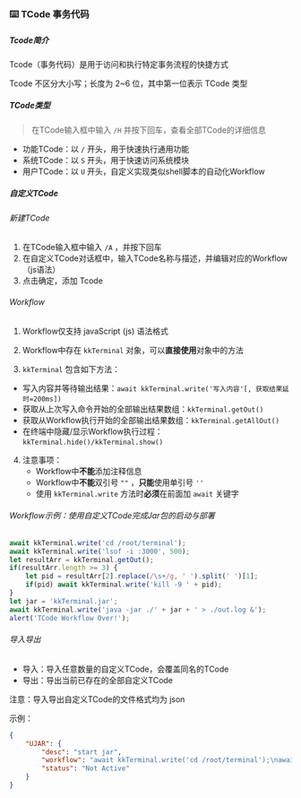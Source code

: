 ### ⌨️ TCode 事务代码

##### Tcode简介

Tcode（事务代码）是用于访问和执行特定事务流程的快捷方式

Tcode 不区分大小写；长度为 2~6 位，其中第一位表示 TCode 类型

##### TCode类型

> 在TCode输入框中输入 `/H` 并按下回车，查看全部TCode的详细信息

- 功能TCode：以 `/` 开头，用于快速执行通用功能
- 系统TCode：以 `S` 开头，用于快速访问系统模块
- 用户TCode：以 `U` 开头，自定义实现类似shell脚本的自动化Workflow

##### 自定义TCode

###### 新建TCode

1. 在TCode输入框中输入 `/A` ，并按下回车
2. 在自定义TCode对话框中，输入TCode名称与描述，并编辑对应的Workflow（js语法）
3. 点击确定，添加 Tcode

###### Workflow

1. Workflow仅支持 javaScript (js) 语法格式

2. Workflow中存在 `kkTerminal` 对象，可以**直接使用**对象中的方法
3.  `kkTerminal` 包含如下方法：
   - 写入内容并等待输出结果：`await kkTerminal.write('写入内容'[, 获取结果延时=200ms])`
   - 获取从上次写入命令开始的全部输出结果数组：`kkTerminal.getOut()`
   - 获取从Workflow执行开始的全部输出结果数组：`kkTerminal.getAllOut()`
   - 在终端中隐藏/显示Workflow执行过程：`kkTerminal.hide()/kkTerminal.show()`
4. 注意事项：
   - Workflow中**不能**添加注释信息
   - Workflow中**不能**双引号 `""` ，**只能**使用单引号 `''`
   - 使用 `kkTerminal.write` 方法时**必须**在前面加 `await` 关键字

###### Workflow示例：使用自定义TCode完成Jar包的启动与部署

```js
await kkTerminal.write('cd /root/terminal');
await kkTerminal.write('lsof -i :3000', 500);
let resultArr = kkTerminal.getOut();
if(resultArr.length >= 3) {
    let pid = resultArr[2].replace(/\s+/g, ' ').split(' ')[1];
	if(pid) await kkTerminal.write('kill -9 ' + pid);
}
let jar = 'kkTerminal.jar';
await kkTerminal.write('java -jar ./' + jar + ' > ./out.log &');
alert('TCode Workflow Over!');
```

###### 导入导出

- 导入：导入任意数量的自定义TCode，会覆盖同名的TCode
- 导出：导出当前已存在的全部自定义TCode

注意：导入导出自定义TCode的文件格式均为 json

示例：

```json
{
    "UJAR": {
        "desc": "start jar",
        "workflow": "await kkTerminal.write('cd /root/terminal');\nawait kkTerminal.write('lsof -i :3000', 500);\nlet resultArr = kkTerminal.getOut();\nif(resultArr.length >= 3) {\n    let pid = resultArr[2].replace(/\\s+/g, ' ').split(' ')[1];\n\tif(pid) await kkTerminal.write('kill -9 ' + pid);\n}\nlet jar = 'kkTerminal.jar';\nawait kkTerminal.write('java -jar ./' + jar + ' > ./out.log &');\nalert('TCode Workflow Over!');",
        "status": "Not Active"
    }
}
```

